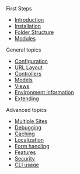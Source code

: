 First Steps

* [Introduction](page/introduction)
* [Installation](page/installation)
* [Folder Structure](page/folder-structure)
* [Modules](page/modules)

General topics

* [Configuration](page/configuration)
* [URL Layout](page/urllayout)
* [Controllers](page/controllers)
* [Models](page/models)
* [Views](page/views)
* [Environment information](page/environment)
* [Extending](page/extending)

Advanced topics

* [Multiple Sites](page/multiplesites)
* [Debugging](page/debugging)
* [Caching](page/caching)
* [Localization](page/localization)
* [Form handling](page/formhandling)
* [Features](page/features)
* [Security](page/security)
* [CLI usage](page/cli)
